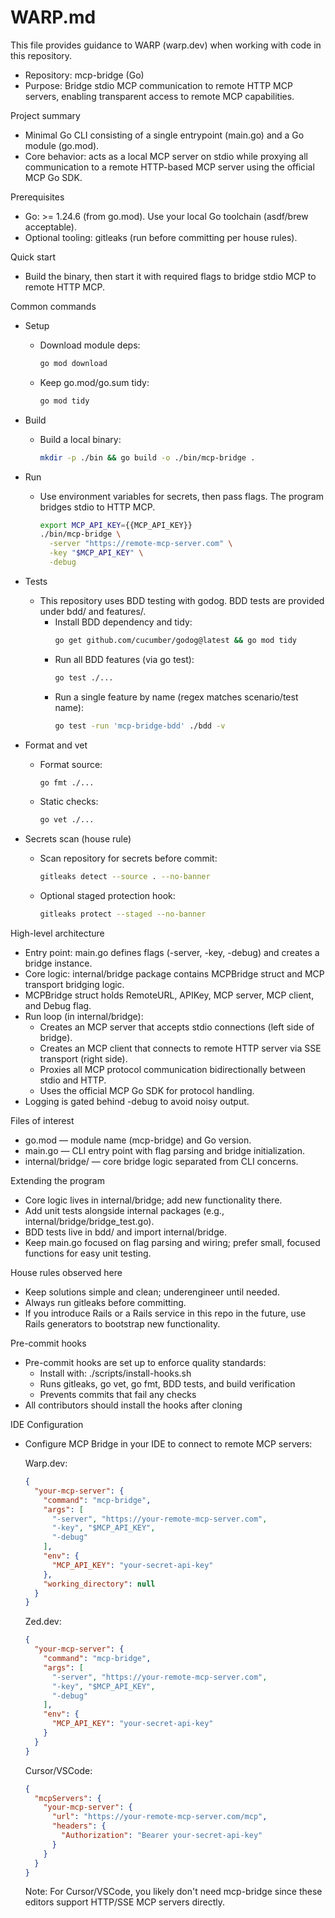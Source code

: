 # WARP.md

This file provides guidance to WARP (warp.dev) when working with code in this repository.

- Repository: mcp-bridge (Go)
- Purpose: Bridge stdio MCP communication to remote HTTP MCP servers, enabling transparent access to remote MCP capabilities.

Project summary
- Minimal Go CLI consisting of a single entrypoint (main.go) and a Go module (go.mod).
- Core behavior: acts as a local MCP server on stdio while proxying all communication to a remote HTTP-based MCP server using the official MCP Go SDK.

Prerequisites
- Go: >= 1.24.6 (from go.mod). Use your local Go toolchain (asdf/brew acceptable).
- Optional tooling: gitleaks (run before committing per house rules).

Quick start
- Build the binary, then start it with required flags to bridge stdio MCP to remote HTTP MCP.

Common commands
- Setup
  - Download module deps:
    ```bash path=null start=null
    go mod download
    ```
  - Keep go.mod/go.sum tidy:
    ```bash path=null start=null
    go mod tidy
    ```

- Build
  - Build a local binary:
    ```bash path=null start=null
    mkdir -p ./bin && go build -o ./bin/mcp-bridge .
    ```

- Run
  - Use environment variables for secrets, then pass flags. The program bridges stdio to HTTP MCP.
    ```bash path=null start=null
    export MCP_API_KEY={{MCP_API_KEY}}
    ./bin/mcp-bridge \
      -server "https://remote-mcp-server.com" \
      -key "$MCP_API_KEY" \
      -debug
    ```

- Tests
  - This repository uses BDD testing with godog. BDD tests are provided under bdd/ and features/.
    - Install BDD dependency and tidy:
      ```bash path=null start=null
      go get github.com/cucumber/godog@latest && go mod tidy
      ```
    - Run all BDD features (via go test):
      ```bash path=null start=null
      go test ./...
      ```
    - Run a single feature by name (regex matches scenario/test name):
      ```bash path=null start=null
      go test -run 'mcp-bridge-bdd' ./bdd -v
      ```

- Format and vet
  - Format source:
    ```bash path=null start=null
    go fmt ./...
    ```
  - Static checks:
    ```bash path=null start=null
    go vet ./...
    ```

- Secrets scan (house rule)
  - Scan repository for secrets before commit:
    ```bash path=null start=null
    gitleaks detect --source . --no-banner
    ```
  - Optional staged protection hook:
    ```bash path=null start=null
    gitleaks protect --staged --no-banner
    ```

High-level architecture
- Entry point: main.go defines flags (-server, -key, -debug) and creates a bridge instance.
- Core logic: internal/bridge package contains MCPBridge struct and MCP transport bridging logic.
- MCPBridge struct holds RemoteURL, APIKey, MCP server, MCP client, and Debug flag.
- Run loop (in internal/bridge):
  - Creates an MCP server that accepts stdio connections (left side of bridge).
  - Creates an MCP client that connects to remote HTTP server via SSE transport (right side).
  - Proxies all MCP protocol communication bidirectionally between stdio and HTTP.
  - Uses the official MCP Go SDK for protocol handling.
- Logging is gated behind -debug to avoid noisy output.

Files of interest
- go.mod — module name (mcp-bridge) and Go version.
- main.go — CLI entry point with flag parsing and bridge initialization.
- internal/bridge/ — core bridge logic separated from CLI concerns.

Extending the program
- Core logic lives in internal/bridge; add new functionality there.
- Add unit tests alongside internal packages (e.g., internal/bridge/bridge_test.go).
- BDD tests live in bdd/ and import internal/bridge.
- Keep main.go focused on flag parsing and wiring; prefer small, focused functions for easy unit testing.

House rules observed here
- Keep solutions simple and clean; underengineer until needed.
- Always run gitleaks before committing.
- If you introduce Rails or a Rails service in this repo in the future, use Rails generators to bootstrap new functionality.

Pre-commit hooks
- Pre-commit hooks are set up to enforce quality standards:
  - Install with: ./scripts/install-hooks.sh
  - Runs gitleaks, go vet, go fmt, BDD tests, and build verification
  - Prevents commits that fail any checks
- All contributors should install the hooks after cloning

IDE Configuration
- Configure MCP Bridge in your IDE to connect to remote MCP servers:

  Warp.dev:
  ```json
  {
    "your-mcp-server": {
      "command": "mcp-bridge",
      "args": [
        "-server", "https://your-remote-mcp-server.com",
        "-key", "$MCP_API_KEY",
        "-debug"
      ],
      "env": {
        "MCP_API_KEY": "your-secret-api-key"
      },
      "working_directory": null
    }
  }
  ```

  Zed.dev:
  ```json
  {
    "your-mcp-server": {
      "command": "mcp-bridge",
      "args": [
        "-server", "https://your-remote-mcp-server.com",
        "-key", "$MCP_API_KEY",
        "-debug"
      ],
      "env": {
        "MCP_API_KEY": "your-secret-api-key"
      }
    }
  }
  ```

  Cursor/VSCode:
  ```json
  {
    "mcpServers": {
      "your-mcp-server": {
        "url": "https://your-remote-mcp-server.com/mcp",
        "headers": {
          "Authorization": "Bearer your-secret-api-key"
        }
      }
    }
  }
  ```
  Note: For Cursor/VSCode, you likely don't need mcp-bridge since these editors support HTTP/SSE MCP servers directly.
